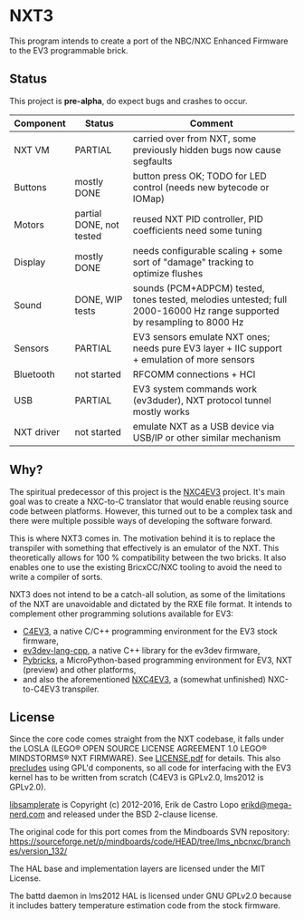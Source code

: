 NXT3
====

This program intends to create a port of the NBC/NXC Enhanced Firmware to the EV3 programmable brick.

Status
------

This project is **pre-alpha**, do expect bugs and crashes to occur.

| Component  | Status                    | Comment |
| ---------- | ------------------------- | ------- |
| NXT VM     | PARTIAL                   | carried over from NXT, some previously hidden bugs now cause segfaults |
| Buttons    | mostly DONE               | button press OK; TODO for LED control (needs new bytecode or IOMap) |
| Motors     | partial DONE, not tested  | reused NXT PID controller, PID coefficients need some tuning |
| Display    | mostly DONE               | needs configurable scaling + some sort of "damage" tracking to optimize flushes |
| Sound      | DONE, WIP tests           | sounds (PCM+ADPCM) tested, tones tested, melodies untested; full 2000-16000 Hz range supported by resampling to 8000 Hz |
| Sensors    | PARTIAL                   | EV3 sensors emulate NXT ones; needs pure EV3 layer + IIC support + emulation of more sensors |
| Bluetooth  | not started               | RFCOMM connections + HCI |
| USB        | PARTIAL                   | EV3 system commands work (ev3duder), NXT protocol tunnel mostly works |
| NXT driver | not started               | emulate NXT as a USB device via USB/IP or other similar mechanism |

Why?
----

The spiritual predecessor of this project is the [NXC4EV3](https://gitlab.com/nxc4ev3) project.
It's main goal was to create a NXC-to-C translator that would enable reusing source code between platforms.
However, this turned out to be a complex task and there were multiple possible ways of developing the software forward.

This is where NXT3 comes in. The motivation behind it is to replace the transpiler with something that effectively is an emulator of the NXT.
This theoretically allows for 100 % compatibility between the two bricks.
It also enables one to use the existing BricxCC/NXC tooling to avoid the need to write a compiler of sorts.

NXT3 does not intend to be a catch-all solution, as some of the limitations of the NXT are unavoidable and dictated by the RXE file format.
It intends to complement other programming solutions available for EV3:
 * [C4EV3](http://c4ev3.github.io/), a native C/C++ programming environment for the EV3 stock firmware,
 * [ev3dev-lang-cpp](https://github.com/ddemidov/ev3dev-lang-cpp), a native C++ library for the ev3dev firmware,
 * [Pybricks](https://pybricks.com/), a MicroPython-based programming environment for EV3, NXT (preview) and other platforms,
 * and also the aforementioned [NXC4EV3](https://gitlab.com/nxc4ev3), a (somewhat unfinished) NXC-to-C4EV3 transpiler.

License
-------

Since the core code comes straight from the NXT codebase, it falls under the LOSLA (LEGO® OPEN SOURCE LICENSE AGREEMENT 1.0 LEGO® MINDSTORMS® NXT FIRMWARE).
See [LICENSE.pdf](LICENSE.pdf) for details. This also [precludes](https://fedoraproject.org/wiki/Licensing/LOSLA) using GPL'd components, so all code for interfacing
with the EV3 kernel has to be written from scratch (C4EV3 is GPLv2.0, lms2012 is GPLv2.0).

[libsamplerate](https://github.com/libsndfile/libsamplerate) is Copyright (c) 2012-2016, Erik de Castro Lopo <erikd@mega-nerd.com> and released under the BSD 2-clause license. 

The original code for this port comes from the Mindboards SVN repository: https://sourceforge.net/p/mindboards/code/HEAD/tree/lms_nbcnxc/branches/version_132/

The HAL base and implementation layers are licensed under the MIT License.

The battd daemon in lms2012 HAL is licensed under GNU GPLv2.0 because it includes battery temperature estimation code from the stock firmware.
